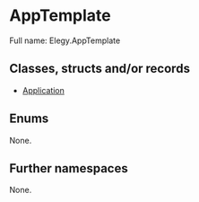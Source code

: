 ﻿
# AppTemplate

Full name: Elegy.AppTemplate

## Classes, structs and/or records

* [Application](Application.md)

## Enums

None.

## Further namespaces

None.

